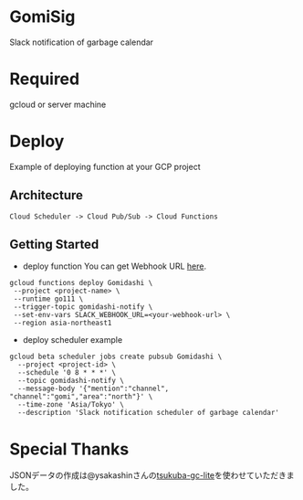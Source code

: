 # GomiSig
Slack notification of garbage calendar

# Required
gcloud or server machine

# Deploy
Example of deploying function at your GCP project

## Architecture
`Cloud Scheduler -> Cloud Pub/Sub -> Cloud Functions`

## Getting Started
* deploy function
You can get Webhook URL [here](https://slack.com/services/new/incoming-webhook).
```
gcloud functions deploy Gomidashi \
 --project <project-name> \
 --runtime go111 \
 --trigger-topic gomidashi-notify \
 --set-env-vars SLACK_WEBHOOK_URL=<your-webhook-url> \
 --region asia-northeast1
```

* deploy scheduler example
```
gcloud beta scheduler jobs create pubsub Gomidashi \
  --project <project-id> \
  --schedule '0 8 * * *' \
  --topic gomidashi-notify \
  --message-body '{"mention":"channel", "channel":"gomi","area":"north"}' \
  --time-zone 'Asia/Tokyo' \
  --description 'Slack notification scheduler of garbage calendar'
```

# Special Thanks
JSONデータの作成は@ysakashinさんの[tsukuba-gc-lite](https://github.com/ysakasin/tsukuba-gc-lite)を使わせていただきました。
